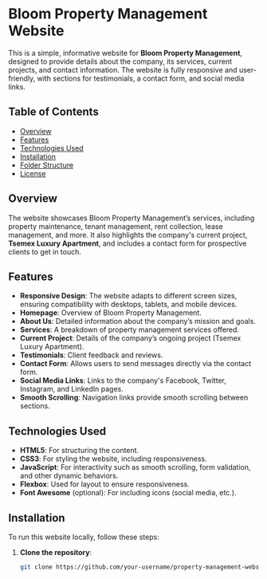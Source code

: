 # Bloom Property Management Website

This is a simple, informative website for **Bloom Property Management**, designed to provide details about the company, its services, current projects, and contact information. The website is fully responsive and user-friendly, with sections for testimonials, a contact form, and social media links.

## Table of Contents

- [Overview](#overview)
- [Features](#features)
- [Technologies Used](#technologies-used)
- [Installation](#installation)
- [Folder Structure](#folder-structure)
- [License](#license)

## Overview

The website showcases Bloom Property Management’s services, including property maintenance, tenant management, rent collection, lease management, and more. It also highlights the company's current project, **Tsemex Luxury Apartment**, and includes a contact form for prospective clients to get in touch.

## Features

- **Responsive Design**: The website adapts to different screen sizes, ensuring compatibility with desktops, tablets, and mobile devices.
- **Homepage**: Overview of Bloom Property Management.
- **About Us**: Detailed information about the company’s mission and goals.
- **Services**: A breakdown of property management services offered.
- **Current Project**: Details of the company’s ongoing project (Tsemex Luxury Apartment).
- **Testimonials**: Client feedback and reviews.
- **Contact Form**: Allows users to send messages directly via the contact form.
- **Social Media Links**: Links to the company's Facebook, Twitter, Instagram, and LinkedIn pages.
- **Smooth Scrolling**: Navigation links provide smooth scrolling between sections.

## Technologies Used

- **HTML5**: For structuring the content.
- **CSS3**: For styling the website, including responsiveness.
- **JavaScript**: For interactivity such as smooth scrolling, form validation, and other dynamic behaviors.
- **Flexbox**: Used for layout to ensure responsiveness.
- **Font Awesome** (optional): For including icons (social media, etc.).

## Installation

To run this website locally, follow these steps:

1. **Clone the repository**:
   ```bash
   git clone https://github.com/your-username/property-management-website.git
